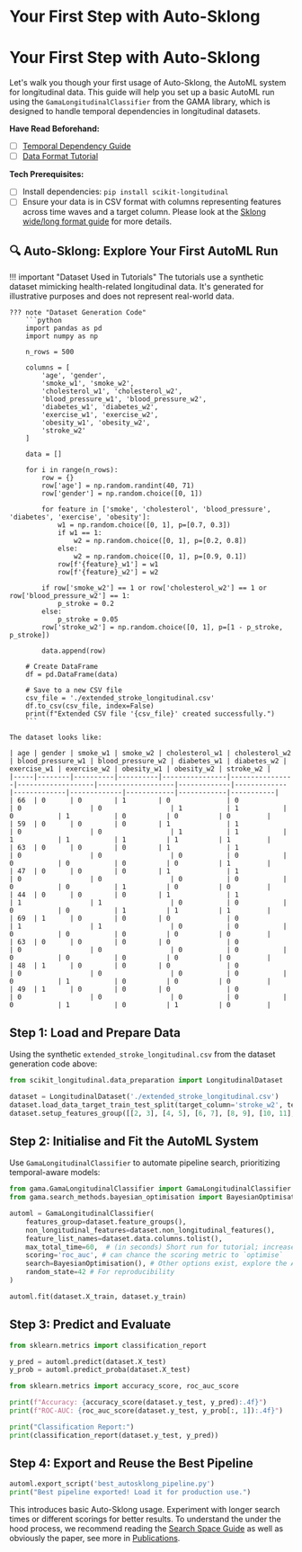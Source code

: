 # Your First Step with Auto-Sklong

# Your First Step with Auto-Sklong

Let's walk you though your first usage of Auto-Sklong, the AutoML system for longitudinal data. 
This guide will help you set up a basic AutoML run using the `GamaLongitudinalClassifier` from the GAMA library,
which is designed to handle temporal dependencies in longitudinal datasets.

**Have Read Beforehand:**

- [ ] [Temporal Dependency Guide](https://scikit-longitudinal.readthedocs.io/latest/tutorials/temporal_dependency/)
- [ ] [Data Format Tutorial](https://scikit-longitudinal.readthedocs.io/latest/tutorials/sklong_longitudinal_data_format/)

**Tech Prerequisites:**

- [ ] Install dependencies: `pip install scikit-longitudinal`
- [ ] Ensure your data is in CSV format with columns representing features across time waves and a target column. Please
  look at
  the [Sklong wide/long format guide](https://scikit-longitudinal.readthedocs.io/latest/tutorials/sklong_longitudinal_data_format/)
  for more details.

## 🔍 Auto-Sklong: Explore Your First AutoML Run

!!! important "Dataset Used in Tutorials"
    The tutorials use a synthetic dataset mimicking health-related longitudinal data. It's generated for illustrative
    purposes and does not represent real-world data.
    
    ??? note "Dataset Generation Code"
        ```python
        import pandas as pd
        import numpy as np

        n_rows = 500

        columns = [
            'age', 'gender',
            'smoke_w1', 'smoke_w2',
            'cholesterol_w1', 'cholesterol_w2',
            'blood_pressure_w1', 'blood_pressure_w2',
            'diabetes_w1', 'diabetes_w2',
            'exercise_w1', 'exercise_w2',
            'obesity_w1', 'obesity_w2',
            'stroke_w2'
        ]

        data = []

        for i in range(n_rows):
            row = {}
            row['age'] = np.random.randint(40, 71)  
            row['gender'] = np.random.choice([0, 1])  
            
            for feature in ['smoke', 'cholesterol', 'blood_pressure', 'diabetes', 'exercise', 'obesity']:
                w1 = np.random.choice([0, 1], p=[0.7, 0.3])
                if w1 == 1:
                    w2 = np.random.choice([0, 1], p=[0.2, 0.8])  
                else:
                    w2 = np.random.choice([0, 1], p=[0.9, 0.1])  
                row[f'{feature}_w1'] = w1
                row[f'{feature}_w2'] = w2
            
            if row['smoke_w2'] == 1 or row['cholesterol_w2'] == 1 or row['blood_pressure_w2'] == 1:
                p_stroke = 0.2  
            else:
                p_stroke = 0.05  
            row['stroke_w2'] = np.random.choice([0, 1], p=[1 - p_stroke, p_stroke])
            
            data.append(row)

        # Create DataFrame
        df = pd.DataFrame(data)

        # Save to a new CSV file
        csv_file = './extended_stroke_longitudinal.csv'
        df.to_csv(csv_file, index=False)
        print(f"Extended CSV file '{csv_file}' created successfully.")
        ```
    
    The dataset looks like:
    
    | age | gender | smoke_w1 | smoke_w2 | cholesterol_w1 | cholesterol_w2 | blood_pressure_w1 | blood_pressure_w2 | diabetes_w1 | diabetes_w2 | exercise_w1 | exercise_w2 | obesity_w1 | obesity_w2 | stroke_w2 |
    |-----|--------|----------|----------|----------------|----------------|-------------------|-------------------|-------------|-------------|-------------|-------------|------------|------------|-----------|
    | 66  | 0      | 0        | 1        | 0              | 0              | 0                 | 0                 | 1           | 1           | 0           | 1           | 0          | 0          | 0         |
    | 59  | 0      | 0        | 0        | 1              | 1              | 0                 | 0                 | 1           | 1           | 1           | 1           | 1          | 1          | 1         |
    | 63  | 0      | 0        | 0        | 1              | 1              | 0                 | 0                 | 0           | 0           | 0           | 0           | 0          | 0          | 1         |
    | 47  | 0      | 0        | 0        | 1              | 1              | 0                 | 0                 | 0           | 0           | 0           | 0           | 1          | 0          | 0         |
    | 44  | 0      | 0        | 0        | 1              | 1              | 1                 | 1                 | 0           | 0           | 0           | 0           | 1          | 1          | 1         |
    | 69  | 1      | 0        | 0        | 0              | 0              | 1                 | 1                 | 0           | 0           | 0           | 0           | 0          | 0          | 0         |
    | 63  | 0      | 0        | 0        | 0              | 0              | 0                 | 0                 | 0           | 0           | 0           | 0           | 0          | 0          | 0         |
    | 48  | 1      | 0        | 0        | 0              | 0              | 0                 | 0                 | 0           | 0           | 0           | 1           | 0          | 0          | 0         |
    | 49  | 1      | 0        | 0        | 0              | 0              | 0                 | 0                 | 0           | 0           | 0           | 1           | 0          | 1          | 0         |

## Step 1: Load and Prepare Data

Using the synthetic `extended_stroke_longitudinal.csv` from the dataset generation code above:

```python
from scikit_longitudinal.data_preparation import LongitudinalDataset

dataset = LongitudinalDataset('./extended_stroke_longitudinal.csv')
dataset.load_data_target_train_test_split(target_column='stroke_w2', test_size=0.2, random_state=42)
dataset.setup_features_group([[2, 3], [4, 5], [6, 7], [8, 9], [10, 11], [12, 13]]) # Or use a preset, such as `elsa`. Read more in https://scikit-longitudinal.readthedocs.io/latest/tutorials/temporal_dependency/#pre-set-features_group-and-non_longitudinal_features
```

## Step 2: Initialise and Fit the AutoML System

Use `GamaLongitudinalClassifier` to automate pipeline search, prioritizing temporal-aware models:

```python
from gama.GamaLongitudinalClassifier import GamaLongitudinalClassifier
from gama.search_methods.bayesian_optimisation import BayesianOptimisation

automl = GamaLongitudinalClassifier(
    features_group=dataset.feature_groups(),
    non_longitudinal_features=dataset.non_longitudinal_features(),
    feature_list_names=dataset.data.columns.tolist(),
    max_total_time=60,  # (in seconds) Short run for tutorial; increase for real use
    scoring='roc_auc', # can chance the scoring metric to `optimise`
    search=BayesianOptimisation(), # Other options exist, explore the API reference for more details
    random_state=42 # For reproducibility
)

automl.fit(dataset.X_train, dataset.y_train)
```

## Step 3: Predict and Evaluate

```python
from sklearn.metrics import classification_report

y_pred = automl.predict(dataset.X_test)
y_prob = automl.predict_proba(dataset.X_test)

from sklearn.metrics import accuracy_score, roc_auc_score

print(f"Accuracy: {accuracy_score(dataset.y_test, y_pred):.4f}")
print(f"ROC-AUC: {roc_auc_score(dataset.y_test, y_prob[:, 1]):.4f}")

print("Classification Report:")
print(classification_report(dataset.y_test, y_pred))
```

## Step 4: Export and Reuse the Best Pipeline

```python
automl.export_script('best_autosklong_pipeline.py')
print("Best pipeline exported! Load it for production use.")
```

This introduces basic Auto-Sklong usage. Experiment with longer search times or different scorings for better results.
To understand the under the hood process, we recommend reading the [Search Space Guide](./search_space.md) as well
as obviously the paper, see more in [Publications](../publications.md).